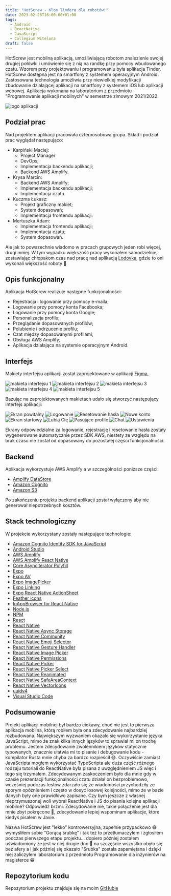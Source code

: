 ```yaml
---
title: "HotScrew - Klon Tindera dla robotów!"
date: 2023-02-26T16:00:00+01:00
tags:
  - Android
  - ReactNative
  - JavaScript
  - Collegium Witelona
draft: false
---
```


HotScrew jest mobilną aplikacją, umożliwiającą robotom znalezienie swojej drugiej połówki i umówienie się z nią na randkę przy pomocy wbudowanego czatu. Wzorem przy projektowaniu i programowaniu była aplikacja Tinder. HotScrew dostępna jest na smartfony z systemem operacyjnym Android. Zastosowana technologia umożliwia przy niewielkiej modyfikacji zbudowanie działającej aplikacji na smartfony z systemem iOS lub aplikacji webowej. Aplikacja wykonana na laboratorium z przedmiotu "Programowanie aplikacji mobilnych" w semestrze zimowym 2021/2022.

![logo aplikacji](/images/2023-thumbs/03.HotScrew/logo.png#center)

## Podział prac
  Nad projektem aplikacji pracowała czteroosobowa grupa. Skład i podział prac wyglądał następująco:
  - Karpiński Maciej:
    - Project Manager
    - DevOps;
    - Implementacja backendu aplikacji;
    - Backend AWS Amplify.
  - Krysa Marcin:
    - Backend AWS Amplify;
    - Implementacja backendu aplikacji;
    - Implementacja czatu.
  - Kuczma Łukasz:
    - Projekt graficzny makiet;
    - System dopasowań;
    - Implementacja frontendu aplikacji.
  - Mertuszka Adam:
    - Implementacja frontendu aplikacji;
    - Implementacja czatu;
    - System dopasowań.

Ale jak to powszechnie wiadomo w pracach grupowych jeden robi więcej, drugi mniej. W tym wypadku większość pracy wykonałem samodzielnie, zostawiając chłopakom czas nad pracę nad aplikacją [Lodovka](http://lodovka.mertuch.avx.pl/), gdzie to oni wykonali większość roboty 🙂

## Opis funkcjonalny
Aplikacja HotScrew realizuje następne funkcjonalności:
 - Rejestracja i logowanie przy pomocy e-maila;
 - Logowanie przy pomocy konta Facebooka;
 - Logowanie przy pomocy konta Google;
 - Personalizacja profilu;
 - Przeglądanie dopasowanych profilów;
 - Polubienie i odrzucenie profilu;
 - Czat między dopasowanymi profilami;
 - Obsługa AWS Amplify;
 - Aplikacja działająca na systemie operacyjnym Android.

## Interfejs
Makiety interfejsu aplikacji został zaprojektowane w aplikacji [Figma.](https://www.figma.com/proto/TK3rKQmCnMuTWLookJ7uWl/HotScrew)

![makieta interfejsu 1](/images/2023-thumbs/03.HotScrew/Welcome.png#center)
![makieta interfejsu 2](/images/2023-thumbs/03.HotScrew/Register.png#center)
![makieta interfejsu 3](/images/2023-thumbs/03.HotScrew/Login.png#center)
![makieta interfejsu 4](/images/2023-thumbs/03.HotScrew/Android1.png#center)
![makieta interfejsu 5](/images/2023-thumbs/03.HotScrew/Android2.png#center)

Bazując na zaprojektowanych makietach udało się stworzyć następujący interfejs aplikacji:

![Ekran powitalny](/images/2023-thumbs/03.HotScrew/int1.jpg#center)
![Logowanie](/images/2023-thumbs/03.HotScrew/int2.jpg#center)
![Resetowanie hasła](/images/2023-thumbs/03.HotScrew/int3.jpg#center)
![Nowe konto](/images/2023-thumbs/03.HotScrew/int4.jpg#center)
![Ekran startowy](/images/2023-thumbs/03.HotScrew/int5.jpg#center)
![Lubią Cię](/images/2023-thumbs/03.HotScrew/int7.jpg#center)
![Pasujące profile](/images/2023-thumbs/03.HotScrew/int8.jpg#center)
![Chat](/images/2023-thumbs/03.HotScrew/int9.jpg#center)
![Ustawienia](/images/2023-thumbs/03.HotScrew/int6.jpg#center)

Ekrany odpowiedzialne za logowanie, rejestrację i resetowanie hasła zostały wygenerowane automatycznie przez SDK AWS, niestety ze względu na brak czasu nie został od dopasowany do  pozostałej części funkcjonalności. 

## Backend 
Aplikacja wykorzystuje AWS Amplify a w szczególności poniższe części:
  - [Amplify DataStore](https://docs.amplify.aws/lib/datastore/getting-started/q/platform/react-native/)
  - [Amazon Cognito](https://aws.amazon.com/cognito/)
  - [Amazon S3](https://aws.amazon.com/s3/)

Po zakończeniu projektu backend aplikacji został wyłączony aby nie generował niepotrzebnych kosztów.

## Stack technologiczny
W projekcie wykorzystany zostały następujące technologie:
  - [Amazon Cognito Identity SDK for JavaScript](https://www.npmjs.com/package/amazon-cognito-identity-js)
  - [Android Studio](https://developer.android.com/studio)
  - [AWS Amplify](https://aws.amazon.com/amplify/)
  - [AWS Amplify React Native](https://www.npmjs.com/package/aws-amplify-react-native)
  - [Core Asynciterator Polyfill](https://www.npmjs.com/package/@azure/core-asynciterator-polyfill)
  - [Expo](https://expo.dev/)
  - [Expo AV](https://www.npmjs.com/package/expo-av)
  - [Expo ImagePicker](https://www.npmjs.com/package/expo-image-picker)
  - [Expo Linking](https://www.npmjs.com/package/expo-linking)
  - [Expo React Native ActionSheet](https://www.npmjs.com/package/@expo/react-native-action-sheet)
  - [Feather icons](https://feathericons.com/)
  - [InAppBrowser for React Native](https://www.npmjs.com/package/react-native-inappbrowser-reborn)
  - [Node.js](https://nodejs.org/)
  - [NPM](https://www.npmjs.com/)
  - [React](https://reactjs.org)
  - [React Native](https://reactnative.dev/)
  - [React Native Async Storage](https://www.npmjs.com/package/@react-native-async-storage/async-storage)
  - [React Native Community](https://github.com/orgs/react-native-community)
  - [React Native Emoji Selector](https://www.npmjs.com/package/react-native-emoji-selector)
  - [React Native Gesture Handler](https://www.npmjs.com/package/react-native-gesture-handler)
  - [React Native Image Picker](https://www.npmjs.com/package/react-native-image-picker)
  - [React Native Permissions](https://www.npmjs.com/package/react-native-permissions)
  - [React Native Picker](https://reactnative.dev/docs/0.65/picker)
  - [React Native Picker Select](https://github.com/lawnstarter/react-native-picker-select)
  - [React Native Reanimated](https://www.npmjs.com/package/react-native-reanimated)
  - [React Native SafeAreaContext](https://www.npmjs.com/package/react-native-safe-area-context)
  - [React Native VectorIcons](https://www.npmjs.com/package/react-native-vector-icons)
  - [uuidv4](https://www.npmjs.com/package/uuidv4)
  - [Visual Studio Code](https://code.visualstudio.com/)

## Podsumowanie
Projekt aplikacji mobilnej był bardzo ciekawy, choć nie jest to pierwsza aplikacja mobilna, którą robiłem była ona zdecydowanie najbardziej rozbudowana. Największym wyzwaniem okazało się wykorzystanie języka JavaScript, mimo że znak kilka innych języków to sprawiał mi on trochę problemu. Jestem zdecydowanie zwolennikiem języków statycznie typowanych, znacznie ułatwia mi to pisanie i debugowanie kodu - kompilator Rusta mnie chyba za bardzo rozpieścił 😅. Oczywiście zamiast JavaScripta mogłem wykorzystać TypeScripta ale duża część różnego rodzaju tutoriali do ReactNative była pisana z uwzględnieniem JS więc i tego się trzymałem. Zdecydowanym zaskoczeniem było dla mnie gdy w czasie prezentacji funkcjonalności czatu działał on bezproblemowo, wcześniej podczas testów zdarzało się że wiadomości przychodziły ze sporym opóźnieniem i często w dosyć losowej kolejności, mimo że w bazie danych były one prawidłowo zapisane. Czy bym jeszcze z własnej nieprzymuszonej woli wybrał ReactNative i JS do pisania kolejne aplikacji mobilne? Odpowiedź brzmi: Zdecydowanie nie, takie połączenie jest dla mnie zbyt pokręcone 🤣, zdecydowanie lepiej wspominam aplikacje, które kiedyś pisałem w Javie.

Nazwa HotScrew jest "lekko" kontrowersyjna, zupełnie przypadkowo 😅 wymyśliłem sobie "Gorącą śrubkę" i tak też to przetłumaczyłem i zgłosiłem podczas pierwszego etapu projektu... dopiero później zostałem uświadomiony że jest w niej drugie dno 🤣 na szczęście wszystko obyło się bez afery a i jak później się okazało "Śrubka" została zapamiętana i dzięki niej zaliczyłem laboratorium z przedmiotu Programowanie dla inżynierów na magisterce 😁

## Repozytorium kodu
Repozytorium projektu znajduje się na moim [GitHubie](https://github.com/MacKarp/HotScrew)

